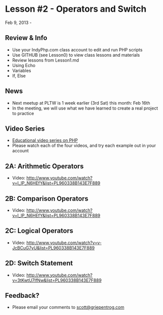 Lesson #2 - Operators and Switch
===

Feb 9, 2013 - 

Review & Info
---
* Use your IndyPhp.com class account to edit and run PHP scripts
* Use GITHUB (see Lesson0) to view class lessons and materials
* Review lessons from Lesson1.md
 * Using Echo
 * Variables
 * If, Else

News
---
* Next meetup at PLTW is 1 week earlier (3rd Sat) this month: Feb 16th
* In the meeting, we will use what we have learned to create a real project to practice

Video Series
---
* [Educational video series on PHP](http://www.youtube.com/course?list=EC960338B143E7F889)
* Please watch each of the four videos, and try each example out in your account

2A: Arithmetic Operators
---
* Video: http://www.youtube.com/watch?v=I_IP_N6HEfY&list=PL960338B143E7F889

2B: Comparison Operators
---
* Video: http://www.youtube.com/watch?v=I_IP_N6HEfY&list=PL960338B143E7F889

2C: Logical Operators
---
* Video: http://www.youtube.com/watch?v=v-JcBCuG7yU&list=PL960338B143E7F889

2D: Switch Statement
---
* Video: http://www.youtube.com/watch?v=3tKwtU7lfNw&list=PL960338B143E7F889

Feedback?
---
* Please email your comments to [scott@griepentrog.com](mailto:scott@griepentrog.com)


